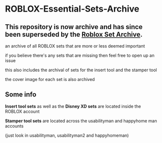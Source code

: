 # ROBLOX-Essential-Sets-Archive

## This repository is now archive and has since been superseded by the [Roblox Set Archive](https://sets.pizzaboxer.xyz).

an archive of all ROBLOX sets that are more or less deemed important

if you believe there's any sets that are missing then feel free to open up an issue

this also includes the archival of sets for the insert tool and the stamper tool

the cover image for each set is also archived

## Some info

__Insert tool sets__ as well as the __Disney XD sets__ are located inside the ROBLOX account

__Stamper tool sets__ are located across the usabilityman and happyhome man accounts 

(just look in usabilityman, usabilityman2 and happyhomeman)
